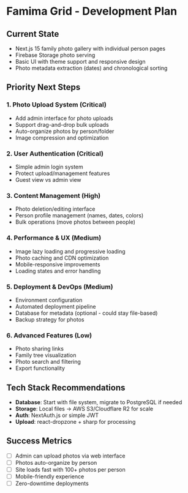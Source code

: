 # Famima Grid - Development Plan

## Current State

- Next.js 15 family photo gallery with individual person pages
- Firebase Storage photo serving
- Basic UI with theme support and responsive design
- Photo metadata extraction (dates) and chronological sorting

## Priority Next Steps

### 1. **Photo Upload System** (Critical)

- Add admin interface for photo uploads
- Support drag-and-drop bulk uploads
- Auto-organize photos by person/folder
- Image compression and optimization

### 2. **User Authentication** (Critical)

- Simple admin login system
- Protect upload/management features
- Guest view vs admin view

### 3. **Content Management** (High)

- Photo deletion/editing interface
- Person profile management (names, dates, colors)
- Bulk operations (move photos between people)

### 4. **Performance & UX** (Medium)

- Image lazy loading and progressive loading
- Photo caching and CDN optimization
- Mobile-responsive improvements
- Loading states and error handling

### 5. **Deployment & DevOps** (Medium)

- Environment configuration
- Automated deployment pipeline
- Database for metadata (optional - could stay file-based)
- Backup strategy for photos

### 6. **Advanced Features** (Low)

- Photo sharing links
- Family tree visualization
- Photo search and filtering
- Export functionality

## Tech Stack Recommendations

- **Database**: Start with file system, migrate to PostgreSQL if needed
- **Storage**: Local files → AWS S3/Cloudflare R2 for scale
- **Auth**: NextAuth.js or simple JWT
- **Upload**: react-dropzone + sharp for processing

## Success Metrics

- [ ] Admin can upload photos via web interface
- [ ] Photos auto-organize by person
- [ ] Site loads fast with 100+ photos per person
- [ ] Mobile-friendly experience
- [ ] Zero-downtime deployments
